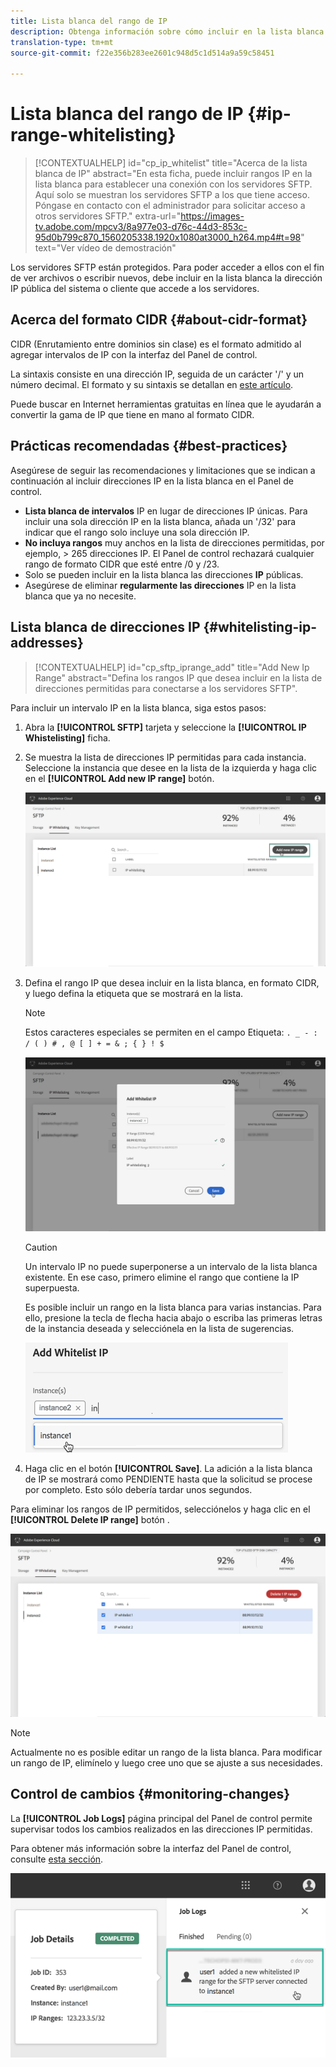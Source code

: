 ```yaml
---
title: Lista blanca del rango de IP
description: Obtenga información sobre cómo incluir en la lista blanca los rangos IP para el acceso a los servidores SFTP
translation-type: tm+mt
source-git-commit: f22e356b283ee2601c948d5c1d514a9a59c58451

---
```



# Lista blanca del rango de IP {#ip-range-whitelisting}

>[!CONTEXTUALHELP]
>id=&quot;cp_ip_whitelist&quot;
>title=&quot;Acerca de la lista blanca de IP&quot;
>abstract=&quot;En esta ficha, puede incluir rangos IP en la lista blanca para establecer una conexión con los servidores SFTP. Aquí solo se muestran los servidores SFTP a los que tiene acceso. Póngase en contacto con el administrador para solicitar acceso a otros servidores SFTP.&quot;
>extra-url=&quot;https://images-tv.adobe.com/mpcv3/8a977e03-d76c-44d3-853c-95d0b799c870_1560205338.1920x1080at3000_h264.mp4#t=98&quot; text=&quot;Ver vídeo de demostración&quot;

Los servidores SFTP están protegidos. Para poder acceder a ellos con el fin de ver archivos o escribir nuevos, debe incluir en la lista blanca la dirección IP pública del sistema o cliente que accede a los servidores.

## Acerca del formato CIDR {#about-cidr-format}

CIDR (Enrutamiento entre dominios sin clase) es el formato admitido al agregar intervalos de IP con la interfaz del Panel de control.

La sintaxis consiste en una dirección IP, seguida de un carácter &#39;/&#39; y un número decimal. El formato y su sintaxis se detallan en [este artículo](https://whatismyipaddress.com/cidr).

Puede buscar en Internet herramientas gratuitas en línea que le ayudarán a convertir la gama de IP que tiene en mano al formato CIDR.

## Prácticas recomendadas {#best-practices}

Asegúrese de seguir las recomendaciones y limitaciones que se indican a continuación al incluir direcciones IP en la lista blanca en el Panel de control.

* **Lista blanca de intervalos** IP en lugar de direcciones IP únicas. Para incluir una sola dirección IP en la lista blanca, añada un &#39;/32&#39; para indicar que el rango solo incluye una sola dirección IP.
* **No incluya rangos** muy anchos en la lista de direcciones permitidas, por ejemplo, > 265 direcciones IP. El Panel de control rechazará cualquier rango de formato CIDR que esté entre /0 y /23.
* Solo se pueden incluir en la lista blanca las direcciones **IP** públicas.
* Asegúrese de eliminar **regularmente las direcciones** IP en la lista blanca que ya no necesite.

## Lista blanca de direcciones IP {#whitelisting-ip-addresses}

>[!CONTEXTUALHELP]
>id=&quot;cp_sftp_iprange_add&quot;
>title=&quot;Add New Ip Range&quot;
>abstract=&quot;Defina los rangos IP que desea incluir en la lista de direcciones permitidas para conectarse a los servidores SFTP&quot;.

Para incluir un intervalo IP en la lista blanca, siga estos pasos:

1. Abra la **[!UICONTROL SFTP]** tarjeta y seleccione la **[!UICONTROL IP Whistelisting]** ficha.
1. Se muestra la lista de direcciones IP permitidas para cada instancia. Seleccione la instancia que desee en la lista de la izquierda y haga clic en el **[!UICONTROL Add new IP range]** botón.

   ![](assets/control_panel_add_range.png)

1. Defina el rango IP que desea incluir en la lista blanca, en formato CIDR, y luego defina la etiqueta que se mostrará en la lista.

   >[!NOTE]
   >
   >Estos caracteres especiales se permiten en el campo Etiqueta:
   > `. _ - : / ( ) # , @ [ ] + = & ; { } ! $`

   ![](assets/control_panel_add_range2.png)

   >[!CAUTION]
   >
   >Un intervalo IP no puede superponerse a un intervalo de la lista blanca existente. En ese caso, primero elimine el rango que contiene la IP superpuesta.
   >
   >Es posible incluir un rango en la lista blanca para varias instancias. Para ello, presione la tecla de flecha hacia abajo o escriba las primeras letras de la instancia deseada y selecciónela en la lista de sugerencias.

   ![](assets/control_panel_add_range3.png)

1. Haga clic en el botón **[!UICONTROL Save]**. La adición a la lista blanca de IP se mostrará como PENDIENTE hasta que la solicitud se procese por completo. Esto sólo debería tardar unos segundos.

Para eliminar los rangos de IP permitidos, selecciónelos y haga clic en el **[!UICONTROL Delete IP range]** botón .

![](assets/control_panel_delete_range2.png)

>[!NOTE]
>
>Actualmente no es posible editar un rango de la lista blanca. Para modificar un rango de IP, elimínelo y luego cree uno que se ajuste a sus necesidades.

## Control de cambios {#monitoring-changes}

La **[!UICONTROL Job Logs]** página principal del Panel de control permite supervisar todos los cambios realizados en las direcciones IP permitidas.

Para obtener más información sobre la interfaz del Panel de control, consulte [esta sección](../../discover/using/discovering-the-interface.md).

![](assets/control_panel_ip_log.png)
